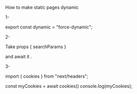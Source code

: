 How to make static pages dynamic

1- 

export const dynamic = "force-dynamic";

2- 

Take props { searchParams }

and await it .

3-

import { cookies } from "next/headers";



const myCookies = await cookies()
console.log(myCookies);